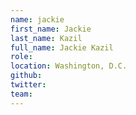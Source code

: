 ```yaml
---
name: jackie
first_name: Jackie
last_name: Kazil
full_name: Jackie Kazil
role:
location: Washington, D.C.
github:
twitter:
team:
---
```

